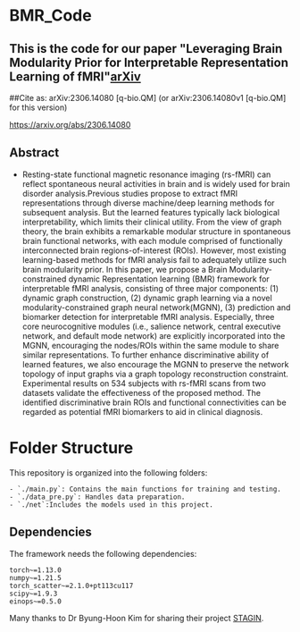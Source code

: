 # BMR_Code

## This is the code for our paper "Leveraging Brain Modularity Prior for Interpretable Representation Learning of fMRI"[arXiv](http://arxiv.org/abs/2306.14080)


##Cite as: arXiv:2306.14080 [q-bio.QM]  (or arXiv:2306.14080v1 [q-bio.QM] for this version)

https://arxiv.org/abs/2306.14080

## Abstract  

-  Resting-state functional magnetic resonance imaging (rs-fMRI) can reflect spontaneous neural activities in brain and is widely used for brain disorder analysis.Previous studies propose to extract fMRI representations through diverse machine/deep learning methods for subsequent analysis. But the learned features typically lack biological interpretability, which limits their clinical utility. From the view of graph theory, the brain exhibits a remarkable modular structure in spontaneous brain functional networks, with each module comprised of functionally interconnected brain regions-of-interest (ROIs). However, most existing learning-based methods for fMRI analysis fail to adequately utilize such brain modularity prior. In this paper, we propose a Brain Modularity-constrained dynamic Representation learning (BMR) framework for interpretable fMRI analysis, consisting of three major components: (1) dynamic graph construction, (2) dynamic graph learning via a novel modularity-constrained graph neural network(MGNN), (3) prediction and biomarker detection for interpretable fMRI analysis. Especially, three core neurocognitive modules (i.e., salience network, central executive network, and default mode network) are explicitly incorporated into the MGNN, encouraging the nodes/ROIs within the same module to share similar representations. To further enhance discriminative ability of learned features, we also encourage the MGNN to preserve the network topology of input graphs via a graph topology reconstruction constraint. Experimental results on 534 subjects with rs-fMRI scans from two datasets validate the effectiveness of the proposed method. The identified discriminative brain ROIs and functional connectivities can be regarded as potential fMRI biomarkers to aid in clinical diagnosis.

# Folder Structure

This repository is organized into the following folders:

    - `./main.py`: Contains the main functions for training and testing.
    - `./data_pre.py`: Handles data preparation.
    - `./net`:Includes the models used in this project.

## Dependencies  

The framework needs the following dependencies:

```
torch~=1.13.0
numpy~=1.21.5
torch_scatter~=2.1.0+pt113cu117
scipy~=1.9.3
einops~=0.5.0
```


Many thanks to Dr Byung-Hoon Kim for sharing their project [STAGIN](https://github.com/egyptdj/stagin).
